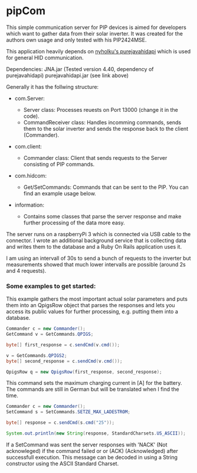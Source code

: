 # pipCom
This simple communication server for PIP devices is aimed for developers which want to gather data from their
solar inverter. It was created for the authors own usage and only tested with his PIP2424MSE.

This application heavily depends on [nyholku's purejavahidapi](https://github.com/nyholku/purejavahidapi) which is used for general HID communication.

Dependencies:
JNA.jar (Tested version 4.40, dependency of purejavahidapi)
purejavahidapi.jar (see link above)


Generally it has the follwing structure:

* com.Server:
	* Server class: Processes reuests on Port 13000 (change it in the code).
	* CommandReceiver class: Handles incomming commands, sends them to the solar inverter and sends the response back to the client 		  (Commander).
	
* com.client:
	* Commander class: Client that sends requests to the Server consisting of PIP commands.
	
* com.hidcom:
	* Get/SetCommands: Commands that can be sent to the PIP. You can find an example usage below.
	
* information:
	* Contains some classes that parse the server response and make further processing of the data more easy.
	
The server runs on a raspberryPi 3 which is connected via USB cable to the connector. I wrote an additional background service that is collecting data and writes them to the database and a Ruby On Rails application uses it.

I am using an intervall of 30s to send a bunch of requests to the inverter but measurements showed that much lower intervalls are possible (around 2s and 4 requests). 
	
### Some examples to get started:

This example gathers the most important actual solar parameters and puts them into an QpigsRow object that parses the responses 
and lets you access its public values for further processing, e.g. putting them into a database.
```java
Commander c = new Commander();
GetCommand v = GetCommands.QPIGS;

byte[] first_response = c.sendCmd(v.cmd());

v = GetCommands.QPIGS2;
byte[] second_response = c.sendCmd(v.cmd());

QpigsRow q = new QpigsRow(first_response, second_response);
```
This command sets the maximum charging current in [A] for the battery. The commands are still in German but will be translated when I find the time.
```java
Commander c = new Commander();
SetCommand s = SetCommands.SETZE_MAX_LADESTROM;

byte[] response = c.sendCmd(s.cmd("25"));

System.out.println(new String(response, StandardCharsets.US_ASCII));

```
If a SetCommand was sent the server responses with 'NACK' (Not acknowleged) if the command failed or or (ACK) (Acknowledged) after successfull execution. This message can be decoded in using a String constructor using the ASCII Standard Charset.
